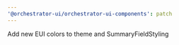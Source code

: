 ```yaml
---
'@orchestrator-ui/orchestrator-ui-components': patch
---
```


Add new EUI colors to theme and SummaryFieldStyling

